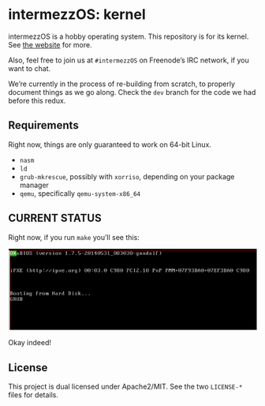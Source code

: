 # intermezzOS: kernel

intermezzOS is a hobby operating system. This repository is for its kernel.
See [the website](http://intermezzos.github.io/) for more.

Also, feel free to join us at `#intermezzOS` on Freenode’s IRC network, if you
want to chat.

We’re currently in the process of re-building from scratch, to properly
document things as we go along. Check the `dev` branch for the code
we had before this redux.

## Requirements

Right now, things are only guaranteed to work on 64-bit Linux.

* `nasm`
* `ld`
* `grub-mkrescue`, possibly with `xorriso`, depending on your package manager
* `qemu`, specifically `qemu-system-x86_64`

## CURRENT STATUS

Right now, if you run `make` you’ll
see this:

![screenshot](screenshot.png)

Okay indeed!

## License

This project is dual licensed under Apache2/MIT. See the two `LICENSE-*` files
for details.

